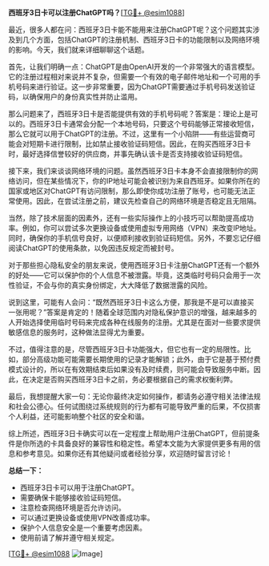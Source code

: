 **西班牙3日卡可以注册ChatGPT吗？**[[TG💪+ @esim1088](https://t.me/s/esim1088)]

最近，很多人都在问：西班牙3日卡能不能用来注册ChatGPT呢？这个问题其实涉及到几个方面，包括ChatGPT的注册机制、西班牙3日卡的功能限制以及网络环境的影响。今天，我们就来详细聊聊这个话题。

首先，让我们明确一点：ChatGPT是由OpenAI开发的一个非常强大的语言模型。它的注册过程相对来说并不复杂，但需要一个有效的电子邮件地址和一个可用的手机号码来进行验证。这一步非常重要，因为ChatGPT需要通过手机号码发送验证码，以确保用户的身份真实性并防止滥用。

那么问题来了，西班牙3日卡是否能提供有效的手机号码呢？答案是：理论上是可以的。西班牙3日卡通常会分配一个本地号码，只要这个号码能够正常接收短信，那么它就可以用于ChatGPT的注册。不过，这里有一个小陷阱——有些运营商可能会对短期卡进行限制，比如禁止接收验证码短信。因此，在购买西班牙3日卡时，最好选择信誉较好的供应商，并事先确认该卡是否支持接收验证码短信。

接下来，我们来谈谈网络环境的问题。虽然西班牙3日卡本身不会直接限制你的网络访问，但在某些情况下，你的IP地址可能会被识别为来自西班牙。如果你所在的国家或地区对ChatGPT有访问限制，那么即使你成功注册了账号，也可能无法正常使用。因此，在尝试注册之前，建议先检查自己的网络环境是否稳定且无阻隔。

当然，除了技术层面的因素外，还有一些实际操作上的小技巧可以帮助提高成功率。例如，你可以尝试多次更换设备或使用虚拟专用网络（VPN）来改变IP地址。同时，确保你的手机信号良好，以便顺利接收到验证码短信。另外，不要忘记仔细阅读ChatGPT的使用条款，以免因违反规定而被封号。

对于那些担心隐私安全的朋友来说，使用西班牙3日卡注册ChatGPT还有一个额外的好处——它可以保护你的个人信息不被泄露。毕竟，这类临时号码只会用于一次性验证，不会与你的真实身份绑定，大大降低了数据泄露的风险。

说到这里，可能有人会问：“既然西班牙3日卡这么方便，那我是不是可以直接买一张用呢？”答案是肯定的！随着全球范围内对隐私保护意识的增强，越来越多的人开始选择使用临时号码来完成各种在线服务的注册。尤其是在面对一些要求提供敏感信息的服务时，这种做法显得尤为重要。

不过，值得注意的是，尽管西班牙3日卡功能强大，但它也有一定的局限性。比如，部分高级功能可能需要长期使用的记录才能解锁；此外，由于它是基于预付费模式设计的，所以在有效期结束后如果没有及时续费，则可能会导致服务中断。因此，在决定是否购买西班牙3日卡之前，务必要根据自己的需求权衡利弊。

最后，我想提醒大家一句：无论你最终决定如何操作，都请务必遵守相关法律法规和社会公德心。任何试图绕过系统规则的行为都有可能导致严重的后果，不仅损害个人利益，还可能影响整个社区的安全和谐。

综上所述，西班牙3日卡确实可以在一定程度上帮助用户注册ChatGPT，但前提条件是你所选的卡具备良好的兼容性和稳定性。希望本文能为大家提供更多有用的信息和参考意见。如果你还有其他疑问或者经验分享，欢迎随时留言讨论！

**总结一下：**
- 西班牙3日卡可以用于注册ChatGPT。
- 需要确保卡能够接收验证码短信。
- 注意检查网络环境是否允许访问。
- 可以通过更换设备或使用VPN改善成功率。
- 保护个人信息安全是一个重要考虑因素。
- 使用前请了解并遵守相关规定。

[[TG💪+ @esim1088](https://t.me/s/esim1088) ![Image](https://i.postimg.cc/4NQfJmqS/Snipaste-2025-05-13-00-14-12.png)]